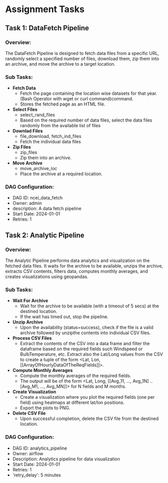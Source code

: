 # Assignment Tasks

## Task 1: DataFetch Pipeline

### Overview:
The DataFetch Pipeline is designed to fetch data files from a specific URL, randomly select a specified number of files, download them, zip them into an archive, and move the archive to a target location.

### Sub Tasks:
- **Fetch Data**
  - Fetch the page containing the location wise datasets for that year. (Bash Operator with wget or curl command)command.
  - Stores the fetched page as an HTML file.
- **Select Files**
  - select_rand_files
  - Based on the required number of data files, select the data files randomly from the available list of files
- **Downlad Files**
  - file_download, fetch_ind_files
  - Fetch the individual data files
- **Zip Files**
  - zip_files
  - Zip them into an archive.
- **Move Archive**
  - move_archive_loc
  - Place the archive at a required location.

### DAG Configuration:
- DAG ID: ncei_data_fetch
- Owner: admin
- description: A data fetch pipeline
- Start Date: 2024-01-01
- Retries: 1

## Task 2: Analytic Pipeline

### Overview:
The Analytic Pipeline performs data analytics and visualization on the fetched data files. It waits for the archive to be available, unzips the archive, extracts CSV contents, filters data, computes monthly averages, and creates visualizations using geopandas.

### Sub Tasks:
- **Wait For Archive**
  - Wait for the archive to be available (with a timeout of 5 secs) at the destined location. 
  - If the wait has timed out, stop the pipeline.
- **Unzip Archive**
  - Upon the availability (status=success), check if the file is a valid archive followed by unzipthe contents into individual CSV files.
- **Process CSV Files**
  - Extract the contents of the CSV into a data frame and filter the dataframe based on the required fields such Windspeed or BulbTemperature, etc. Extract also the Lat/Long values from the CSV to create a tuple of the form <Lat, Lon, [[ArrayOfHourlyDataOfTheReqFields]]>.
- **Compute Monthly Averages**
  - Compute the monthly averages of the required fields.
  - The output will be of the form <Lat, Long, [[Avg_11, ..., Avg_1N] .. [Avg_M1, ..., Avg_MN]]> for N fields and M months.
- **Create Visualization**
  - Create a visualization where you plot the required fields (one per field) using heatmaps at different lat/lon positions.
  - Export the plots to PNG.
- **Delete CSV File**
  - Upon successful completion, delete the CSV file from the destined location.

### DAG Configuration:
- DAG ID: analytics_pipeline
- Owner: airflow
- Description: Analytics pipeline for data visualization
- Start Date: 2024-01-01
- Retries: 1
- 'retry_delay': 5 minutes
